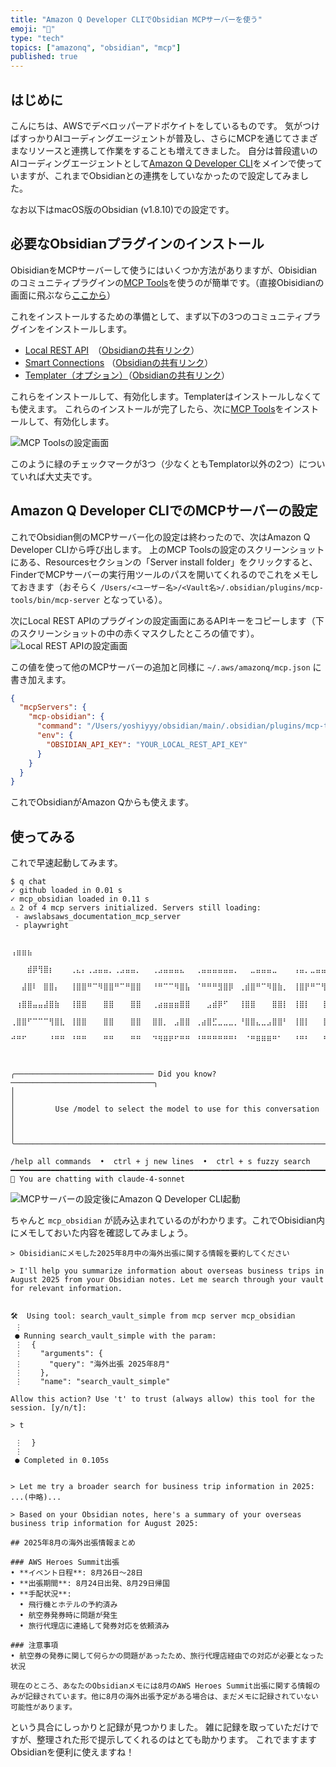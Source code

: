 ```yaml
---
title: "Amazon Q Developer CLIでObsidian MCPサーバーを使う"
emoji: "🤖"
type: "tech"
topics: ["amazonq", "obsidian", "mcp"]
published: true
---
```


## はじめに

こんにちは、AWSでデベロッパーアドボケイトをしているものです。
気がつけばすっかりAIコーディングエージェントが普及し、さらにMCPを通じてさまざまなリソースと連携して作業をすることも増えてきました。
自分は普段遣いのAIコーディングエージェントとして[Amazon Q Developer CLI](https://docs.aws.amazon.com/ja_jp/amazonq/latest/qdeveloper-ug/command-line.html)をメインで使っていますが、これまでObsidianとの連携をしていなかったので設定してみました。

なお以下はmacOS版のObsidian (v1.8.10)での設定です。

## 必要なObsidianプラグインのインストール

ObisidianをMCPサーバーして使うにはいくつか方法がありますが、Obisidianのコミュニティプラグインの[MCP Tools](https://github.com/jacksteamdev/obsidian-mcp-tools)を使うのが簡単です。（直接Obisidianの画面に飛ぶなら[ここから](obsidian://show-plugin?id=mcp-tools)）

これをインストールするための準備として、まず以下の3つのコミュニティプラグインをインストールします。

* [Local REST API](https://github.com/coddingtonbear/obsidian-local-rest-api)　（[Obsidianの共有リンク](obsidian://show-plugin?id=obsidian-local-rest-api)）
* [Smart Connections](https://github.com/brianpetro/obsidian-smart-connections) （[Obsidianの共有リンク](obsidian://show-plugin?id=smart-connections)）
* [Templater（オプション）](https://github.com/SilentVoid13/Templater)（[Obsidianの共有リンク](obsidian://show-plugin?id=templater-obsidian)）

これらをインストールして、有効化します。Templaterはインストールしなくても使えます。
これらのインストールが完了したら、次に[MCP Tools](obsidian://show-plugin?id=mcp-tools)をインストールして、有効化します。

![MCP Toolsの設定画面](/images/20250714-1.png)

このように緑のチェックマークが3つ（少なくともTemplator以外の2つ）についていれば大丈夫です。

## Amazon Q Developer CLIでのMCPサーバーの設定

これでObsidian側のMCPサーバー化の設定は終わったので、次はAmazon Q Developer CLIから呼び出します。
上のMCP Toolsの設定のスクリーンショットにある、Resourcesセクションの「Server install folder」をクリックすると、FinderでMCPサーバーの実行用ツールのパスを開いてくれるのでこれをメモしておきます（おそらく `/Users/<ユーザー名>/<Vault名>/.obsidian/plugins/mcp-tools/bin/mcp-server` となっている）。

次にLocal REST APIのプラグインの設定画面にあるAPIキーをコピーします（下のスクリーンショットの中の赤くマスクしたところの値です）。
![Local REST APIの設定画面](/images/20250714-2.png)

この値を使って他のMCPサーバーの追加と同様に `~/.aws/amazonq/mcp.json` に書き加えます。

```json
{
  "mcpServers": {
    "mcp-obsidian": {
      "command": "/Users/yoshiyyy/obsidian/main/.obsidian/plugins/mcp-tools/bin/mcp-server",
      "env": {
        "OBSIDIAN_API_KEY": "YOUR_LOCAL_REST_API_KEY"
      }
    }
  }
}
```

これでObsidianがAmazon Qからも使えます。

## 使ってみる

これで早速起動してみます。

```shell-session
$ q chat
✓ github loaded in 0.01 s
✓ mcp_obsidian loaded in 0.11 s
⚠ 2 of 4 mcp servers initialized. Servers still loading:
 - awslabsaws_documentation_mcp_server
 - playwright

    ⢠⣶⣶⣦⠀⠀⠀⠀⠀⠀⠀⠀⠀⠀⠀⠀⠀⠀⠀⠀⠀⠀⠀⠀⠀⠀⠀⠀⠀⠀⠀⠀⠀⠀⠀⠀⠀⠀⠀⠀⠀⠀⠀⠀⠀⠀⠀⠀⠀⠀⠀⠀⠀⠀⠀⠀⠀⠀⠀⠀⠀⠀⠀⠀⢀⣤⣶⣿⣿⣿⣶⣦⡀⠀
 ⠀⠀⠀⣾⡿⢻⣿⡆⠀⠀⠀⢀⣄⡄⢀⣠⣤⣤⡀⢀⣠⣤⣤⡀⠀⠀⢀⣠⣤⣤⣤⣄⠀⠀⢀⣤⣤⣤⣤⣤⣤⡀⠀⠀⣀⣤⣤⣤⣀⠀⠀⠀⢠⣤⡀⣀⣤⣤⣄⡀⠀⠀⠀⠀⠀⠀⢠⣿⣿⠋⠀⠀⠀⠙⣿⣿⡆
 ⠀⠀⣼⣿⠇⠀⣿⣿⡄⠀⠀⢸⣿⣿⠛⠉⠻⣿⣿⠛⠉⠛⣿⣿⠀⠀⠘⠛⠉⠉⠻⣿⣧⠀⠈⠛⠛⠛⣻⣿⡿⠀⢀⣾⣿⠛⠉⠻⣿⣷⡀⠀⢸⣿⡟⠛⠉⢻⣿⣷⠀⠀⠀⠀⠀⠀⣼⣿⡏⠀⠀⠀⠀⠀⢸⣿⣿
 ⠀⢰⣿⣿⣤⣤⣼⣿⣷⠀⠀⢸⣿⣿⠀⠀⠀⣿⣿⠀⠀⠀⣿⣿⠀⠀⢀⣴⣶⣶⣶⣿⣿⠀⠀⠀⣠⣾⡿⠋⠀⠀⢸⣿⣿⠀⠀⠀⣿⣿⡇⠀⢸⣿⡇⠀⠀⢸⣿⣿⠀⠀⠀⠀⠀⠀⢹⣿⣇⠀⠀⠀⠀⠀⢸⣿⡿
 ⢀⣿⣿⠋⠉⠉⠉⢻⣿⣇⠀⢸⣿⣿⠀⠀⠀⣿⣿⠀⠀⠀⣿⣿⠀⠀⣿⣿⡀⠀⣠⣿⣿⠀⢀⣴⣿⣋⣀⣀⣀⡀⠘⣿⣿⣄⣀⣠⣿⣿⠃⠀⢸⣿⡇⠀⠀⢸⣿⣿⠀⠀⠀⠀⠀⠀⠈⢿⣿⣦⣀⣀⣀⣴⣿⡿⠃
 ⠚⠛⠋⠀⠀⠀⠀⠘⠛⠛⠀⠘⠛⠛⠀⠀⠀⠛⠛⠀⠀⠀⠛⠛⠀⠀⠙⠻⠿⠟⠋⠛⠛⠀⠘⠛⠛⠛⠛⠛⠛⠃⠀⠈⠛⠿⠿⠿⠛⠁⠀⠀⠘⠛⠃⠀⠀⠘⠛⠛⠀⠀⠀⠀⠀⠀⠀⠀⠙⠛⠿⢿⣿⣿⣋⠀⠀
 ⠀⠀⠀⠀⠀⠀⠀⠀⠀⠀⠀⠀⠀⠀⠀⠀⠀⠀⠀⠀⠀⠀⠀⠀⠀⠀⠀⠀⠀⠀⠀⠀⠀⠀⠀⠀⠀⠀⠀⠀⠀⠀⠀⠀⠀⠀⠀⠀⠀⠀⠀⠀⠀⠀⠀⠀⠀⠀⠀⠀⠀⠀⠀⠀⠀⠀⠀⠀⠀⠀⠀⠀⠈⠛⠿⢿⡧

╭─────────────────────────────── Did you know? ────────────────────────────────╮
│                                                                              │
│         Use /model to select the model to use for this conversation          │
│                                                                              │
╰──────────────────────────────────────────────────────────────────────────────╯

/help all commands  •  ctrl + j new lines  •  ctrl + s fuzzy search
━━━━━━━━━━━━━━━━━━━━━━━━━━━━━━━━━━━━━━━━━━━━━━━━━━━━━━━━━━━━━━━━━━━━━━━━━━━━━━━━
🤖 You are chatting with claude-4-sonnet
```

![MCPサーバーの設定後にAmazon Q Developer CLI起動](/images/20250714-3.png)

ちゃんと `mcp_obsidian` が読み込まれているのがわかります。これでObisidian内にメモしておいた内容を確認してみましょう。

```shell-session
> Obisidianにメモした2025年8月中の海外出張に関する情報を要約してください

> I'll help you summarize information about overseas business trips in August 2025 from your Obsidian notes. Let me search through your vault
for relevant information.


🛠️  Using tool: search_vault_simple from mcp server mcp_obsidian
 ⋮
 ● Running search_vault_simple with the param:
 ⋮  {
 ⋮    "arguments": {
 ⋮      "query": "海外出張 2025年8月"
 ⋮    },
 ⋮    "name": "search_vault_simple"

Allow this action? Use 't' to trust (always allow) this tool for the session. [y/n/t]:

> t

 ⋮  }
 ⋮
 ● Completed in 0.105s


> Let me try a broader search for business trip information in 2025:
...(中略)...

> Based on your Obsidian notes, here's a summary of your overseas business trip information for August 2025:

## 2025年8月の海外出張情報まとめ

### AWS Heroes Summit出張
• **イベント日程**: 8月26日〜28日
• **出張期間**: 8月24日出発、8月29日帰国
• **手配状況**:
  • 飛行機とホテルの予約済み
  • 航空券発券時に問題が発生
  • 旅行代理店に連絡して発券対応を依頼済み

### 注意事項
• 航空券の発券に関して何らかの問題があったため、旅行代理店経由での対応が必要となった状況

現在のところ、あなたのObsidianメモには8月のAWS Heroes Summit出張に関する情報のみが記録されています。他に8月の海外出張予定がある場合は、まだメモに記録されていない可能性があります。
```

という具合にしっかりと記録が見つかりました。
雑に記録を取っていただけですが、整理された形で提示してくれるのはとても助かります。
これでますますObsidianを便利に使えますね！
